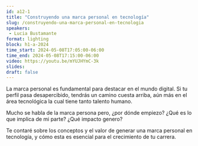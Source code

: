 ```yaml
---
id: a12-1
title: "Construyendo una marca personal en tecnología"
slug: /construyendo-una-marca-personal-en-tecnologia
speakers:
 - Lucia Bustamante
format: lighting
block: h1-a-2024
time_start: 2024-05-08T17:05:00-06:00
time_end: 2024-05-08T17:15:00-06:00
video: https://youtu.be/mYUJHYmC-3k
slides:
draft: false
---
```


La marca personal es fundamental para destacar en el mundo digital. Si tu perfil pasa desapercibido, tendrás un camino cuesta arriba, aún más en el área tecnológica la cual tiene tanto talento humano.

Mucho se habla de la marca persona pero, ¿por dónde empiezo? ¿Qué es lo que implica de mi parte? ¿Qué impacto genero?

Te contaré sobre los conceptos y el valor de generar una marca personal en tecnología, y cómo esta es esencial para el crecimiento de tu carrera.